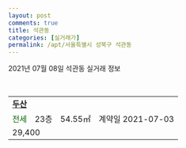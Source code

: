 ```yaml
---
layout: post
comments: true
title: 석관동
categories: [실거래가]
permalink: /apt/서울특별시 성북구 석관동
---
```


2021년 07월 08일 석관동 실거래 정보

<script type="text/javascript">
  google.charts.load('current', {'packages':['corechart']});
  google.charts.setOnLoadCallback(drawChart);

  function drawChart() {
    var data = google.visualization.arrayToDataTable([['거래일', '매매', '전월세', '전매'], ['20-07', 17, 19, 0], ['20-08', 17, 20, 0], ['20-09', 9, 30, 0], ['20-10', 10, 23, 0], ['20-11', 15, 20, 0], ['20-12', 23, 27, 0], ['21-01', 20, 45, 0], ['21-02', 15, 50, 0], ['21-03', 10, 60, 0], ['21-04', 6, 33, 0], ['21-05', 15, 31, 0], ['21-06', 4, 25, 0], ['21-07', 0, 2, 0]]);

    var options = {
      title: '최근 1년간 유형별 거래량 추이',
      legend: { position: 'bottom' }
    };

    var chart = new google.visualization.LineChart(document.getElementById('columnchart_material'));
    chart.draw(data, (options));년간 
  }
</script>

<div id="columnchart_material" style="width: 95%; margin-left: -35px; display: block"></div>
<br>
<table>
  <tr>
    <td colspan="4" style="font-weight: bold;"><a href="https://search.naver.com/search.naver?query=석관동 두산">두산</a></td>
  </tr>
    
  <tr>
    <td><a style="color: darkgreen">전세</a></td>
    <td>23층</td>
    <td>54.55㎡</td>
    <td>계약일 2021-07-03</td>
  </tr>
  <tr>
    <td colspan="4">29,400</td>
  </tr>
    
</table>
    